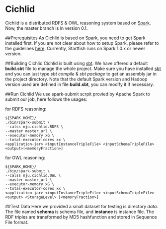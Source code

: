 Cichlid
===============
Cichlid is a distributed RDFS & OWL reasoning system based on [Spark](http://spark.apache.org/). Now, the master branch is in version 0.1. 

##Prerequisites
As Cichlid is based on Spark, you need to get Spark installed first. If you are not clear about how to setup Spark, please refer to the guidelines [here](http://spark.apache.org/docs/latest/). Currently, Startfish runs on Spark 1.0.x or newer version.

##Building Cichlid
Cichlid is built using [sbt](http://www.scala-sbt.org/). We have offered a default **build.sbt** file to manage the whole project. Make sure you have installed [sbt](http://www.scala-sbt.org/) and you can just type *sbt compile* & *sbt package* to get an assembly jar in the project directory.
Note that the default Spark version and Hadoop version used are defined in file **build.sbt**, you can modify it if necessary.

##Run Cichlid
We use spark-submit scrpit provied by Apache Spark to submit our job, here follows the usages:

for RDFS reasoning:

	${SPARK_HOME}/
	./bin/spark-submit \
	--calss nju.cichlid.RDFS \
	--master master_url \
	--executor-memory xG \
	--total-executor-cores xx \
	<application-jar> <inputInstanceTripleFile>	<inputSchemaTripleFile>	<output>[<memoryFraction>]

for OWL reasoning:

	${SPARK_HOME}/
	./bin/spark-submit \
	--calss nju.cichlid.OWL \
	--master master_url \
	--executor-memory xG \
	--total-executor-cores xx \
	<application-jar> <inputInstanceTripleFile> <inputSchemaTripleFile> <output> <StorageLevel> [<memoryFraction>]


##Test Data
Here we provided a small dataset for testing is directory *data*. The file named **schema** is schema file, and **instance** is instance file. The RDF triples are transformed by MD5 hashfunction and stored in Sequence File format.

